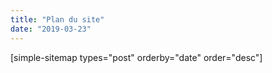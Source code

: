 ```yaml
---
title: "Plan du site"
date: "2019-03-23"
---
```


\[simple-sitemap types="post" orderby="date" order="desc"\]
